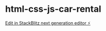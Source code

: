 # html-css-js-car-rental

[Edit in StackBlitz next generation editor ⚡️](https://stackblitz.com/~/github.com/AlexisMoore02/html-css-js-car-rental)